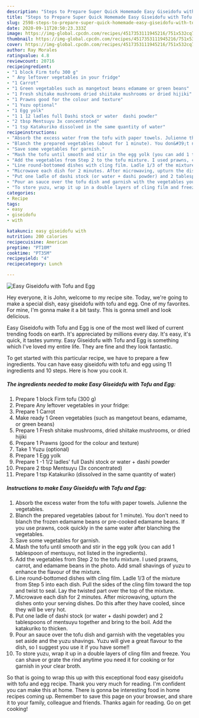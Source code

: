 ```yaml
---
description: "Steps to Prepare Super Quick Homemade Easy Giseidofu with Tofu and Egg"
title: "Steps to Prepare Super Quick Homemade Easy Giseidofu with Tofu and Egg"
slug: 2598-steps-to-prepare-super-quick-homemade-easy-giseidofu-with-tofu-and-egg
date: 2020-09-11T20:50:23.333Z
image: https://img-global.cpcdn.com/recipes/4517353111945216/751x532cq70/easy-giseidofu-with-tofu-and-egg-recipe-main-photo.jpg
thumbnail: https://img-global.cpcdn.com/recipes/4517353111945216/751x532cq70/easy-giseidofu-with-tofu-and-egg-recipe-main-photo.jpg
cover: https://img-global.cpcdn.com/recipes/4517353111945216/751x532cq70/easy-giseidofu-with-tofu-and-egg-recipe-main-photo.jpg
author: Ray Morales
ratingvalue: 4.8
reviewcount: 20716
recipeingredient:
- "1 block Firm tofu 300 g"
- " Any leftover vegetables in your fridge"
- "1 Carrot"
- "1 Green vegetables such as mangetout beans edamame or green beans"
- "1 Fresh shitake mushrooms dried shiitake mushrooms or dried hijiki"
- "1 Prawns good for the colour and texture"
- "1 Yuzu optional"
- "1 Egg yolk"
- "1 1 12 ladles full Dashi stock or water  dashi powder"
- "2 tbsp Mentsuyu 3x concentrated"
- "1 tsp Katakuriko dissolved in the same quantity of water"
recipeinstructions:
- "Absorb the excess water from the tofu with paper towels. Julienne the vegetables."
- "Blanch the prepared vegetables (about for 1 minute). You don&#39;t need to blanch the frozen edamame beans or pre-cooked edamame beans. If you use prawns, cook quickly in the same water after blanching the vegetables."
- "Save some vegetables for garnish."
- "Mash the tofu until smooth and stir in the egg yolk (you can add 1 tablespoon of mentsuyu, not listed in the ingredients)."
- "Add the vegetables from Step 2 to the tofu mixture. I used prawns, carrot, and edamame beans in the photo. Add small shavings of yuzu to enhance the flavour of the mixture."
- "Line round-bottomed dishes with cling film. Ladle 1/3 of the mixture from Step 5 into each dish. Pull the sides of the cling film toward the top and twist to seal. Lay the twisted part over the top of the mixture."
- "Microwave each dish for 2 minutes. After microwaving, upturn the dishes onto your serving dishes. Do this after they have cooled, since they will be very hot."
- "Put one ladle of dashi stock (or water + dashi powder) and 2 tablespoons of mentsuyu together and bring to the boil. Add the katakuriko to thicken."
- "Pour an sauce over the tofu dish and garnish with the vegetables you set aside and the yuzu shavings. Yuzu will give a great flavour to the dish, so I suggest you use it if you have some!!"
- "To store yuzu, wrap it up in a double layers of cling film and freeze. You can shave or grate the rind anytime you need it for cooking or for garnish in your clear broth."
categories:
- Recipe
tags:
- easy
- giseidofu
- with

katakunci: easy giseidofu with 
nutrition: 200 calories
recipecuisine: American
preptime: "PT10M"
cooktime: "PT35M"
recipeyield: "4"
recipecategory: Lunch

---
```



![Easy Giseidofu with Tofu and Egg](https://img-global.cpcdn.com/recipes/4517353111945216/751x532cq70/easy-giseidofu-with-tofu-and-egg-recipe-main-photo.jpg)

Hey everyone, it is John, welcome to my recipe site. Today, we're going to make a special dish, easy giseidofu with tofu and egg. One of my favorites. For mine, I'm gonna make it a bit tasty. This is gonna smell and look delicious.

Easy Giseidofu with Tofu and Egg is one of the most well liked of current trending foods on earth. It's appreciated by millions every day. It's easy, it's quick, it tastes yummy. Easy Giseidofu with Tofu and Egg is something which I've loved my entire life. They are fine and they look fantastic.




To get started with this particular recipe, we have to prepare a few ingredients. You can have easy giseidofu with tofu and egg using 11 ingredients and 10 steps. Here is how you cook it.

<!--inarticleads1-->

##### The ingredients needed to make Easy Giseidofu with Tofu and Egg:

1. Prepare 1 block Firm tofu (300 g)
1. Prepare  Any leftover vegetables in your fridge:
1. Prepare 1 Carrot
1. Make ready 1 Green vegetables (such as mangetout beans, edamame, or green beans)
1. Prepare 1 Fresh shitake mushrooms, dried shiitake mushrooms, or dried hijiki
1. Prepare 1 Prawns (good for the colour and texture)
1. Take 1 Yuzu (optional)
1. Prepare 1 Egg yolk
1. Prepare 1 -1 1/2 ladles&#39; full Dashi stock or water + dashi powder
1. Prepare 2 tbsp Mentsuyu (3x concentrated)
1. Prepare 1 tsp Katakuriko (dissolved in the same quantity of water)




<!--inarticleads2-->

##### Instructions to make Easy Giseidofu with Tofu and Egg:

1. Absorb the excess water from the tofu with paper towels. Julienne the vegetables.
1. Blanch the prepared vegetables (about for 1 minute). You don&#39;t need to blanch the frozen edamame beans or pre-cooked edamame beans. If you use prawns, cook quickly in the same water after blanching the vegetables.
1. Save some vegetables for garnish.
1. Mash the tofu until smooth and stir in the egg yolk (you can add 1 tablespoon of mentsuyu, not listed in the ingredients).
1. Add the vegetables from Step 2 to the tofu mixture. I used prawns, carrot, and edamame beans in the photo. Add small shavings of yuzu to enhance the flavour of the mixture.
1. Line round-bottomed dishes with cling film. Ladle 1/3 of the mixture from Step 5 into each dish. Pull the sides of the cling film toward the top and twist to seal. Lay the twisted part over the top of the mixture.
1. Microwave each dish for 2 minutes. After microwaving, upturn the dishes onto your serving dishes. Do this after they have cooled, since they will be very hot.
1. Put one ladle of dashi stock (or water + dashi powder) and 2 tablespoons of mentsuyu together and bring to the boil. Add the katakuriko to thicken.
1. Pour an sauce over the tofu dish and garnish with the vegetables you set aside and the yuzu shavings. Yuzu will give a great flavour to the dish, so I suggest you use it if you have some!!
1. To store yuzu, wrap it up in a double layers of cling film and freeze. You can shave or grate the rind anytime you need it for cooking or for garnish in your clear broth.




So that is going to wrap this up with this exceptional food easy giseidofu with tofu and egg recipe. Thank you very much for reading. I'm confident you can make this at home. There is gonna be interesting food in home recipes coming up. Remember to save this page on your browser, and share it to your family, colleague and friends. Thanks again for reading. Go on get cooking!

